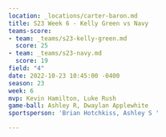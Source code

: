 ```yaml
---
location: _locations/carter-baron.md
title: S23 Week 6 - Kelly Green vs Navy
teams-score:
- team: _teams/s23-kelly-green.md
  score: 25
- team: _teams/s23-navy.md
  score: 19
field: "4"
date: 2022-10-23 10:45:00 -0400
season: 23
week: 6
mvp: Kevin Hamilton, Luke Rush
game-ball: Ashley R, Dwaylan Applewhite
sportsperson: 'Brian Hotchkiss, Ashley S '

---
```

